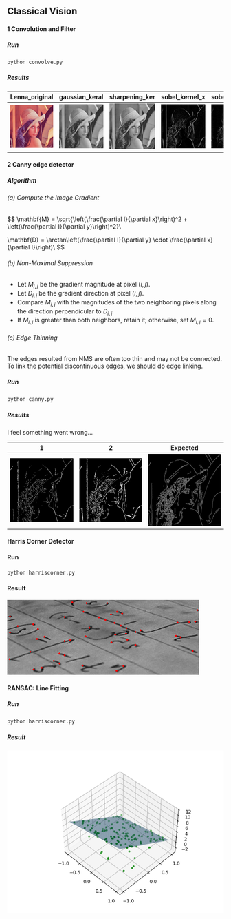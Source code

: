 ## Classical Vision

#### 1 Convolution and Filter

##### Run

```bash
python convolve.py
```

##### Results

| Lenna_original                                               | gaussian_keral                                               | sharpening_ker                                               | sobel_kernel_x                                               | sobel_kernel_y                                               |
| ------------------------------------------------------------ | ------------------------------------------------------------ | ------------------------------------------------------------ | ------------------------------------------------------------ | ------------------------------------------------------------ |
| ![image-20250413144656774](assets/image-20250413144656774.png) | ![image-20250413144821843](assets/image-20250413144821843.png) | ![image-20250413145639240](assets/image-20250413145639240.png) | ![image-20250413144859111](assets/image-20250413144859111.png) | ![image-20250413144917523](assets/image-20250413144917523.png) |

#### 2 Canny edge detector

##### Algorithm

###### (a) Compute the Image Gradient

$$
\mathbf{M} = \sqrt{\left(\frac{\partial I}{\partial x}\right)^2 + \left(\frac{\partial I}{\partial y}\right)^2}\\

\mathbf{D} = \arctan\left(\frac{\partial I}{\partial y} \cdot \frac{\partial x}{\partial I}\right)\\
$$

###### (b) Non-Maximal Suppression

   - Let $M_{i,j}$ be the gradient magnitude at pixel $(i,j)$.  
   - Let $D_{i,j}$ be the gradient direction at pixel $(i,j)$.  
   - Compare $M_{i,j}$ with the magnitudes of the two neighboring pixels along the direction perpendicular to $D_{i,j}$.  
   - If $M_{i,j}$ is greater than both neighbors, retain it; otherwise, set $M_{i,j} = 0$.

###### (c) Edge Thinning

The edges resulted from NMS are often too thin and may not be connected. To link the potential
discontinuous edges, we should do edge linking. 

##### Run

```bash
python canny.py
```

##### Results

I feel something went wrong...

| 1                                                            | 2                                                            | Expected                                                     |
| ------------------------------------------------------------ | ------------------------------------------------------------ | ------------------------------------------------------------ |
| <img src="assets/image-20250413153639629.png" alt="image-20250413153639629" style="zoom:100%;" /> | ![image-20250413154023882](assets/image-20250413154023882.png) | <img src="assets/image-20250413154141485.png" alt="image-20250413154141485" style="zoom:55%;" /> |

#### Harris Corner Detector

#### Run

```bash
python harriscorner.py
```

#### Result

![image-20250413180710016](assets/image-20250413180710016.png)

#### RANSAC: Line Fitting

##### Run

```bash
python harriscorner.py
```

##### Result

![ransac_fig](assets/ransac_fig.png)
